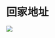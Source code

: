 # 回家地址

<a href="https://www.huijiadizhi.com" target="_blank"><img src="https://raw.githubusercontent.com/huijiadizhi/-/master/button.png"  /></a>
